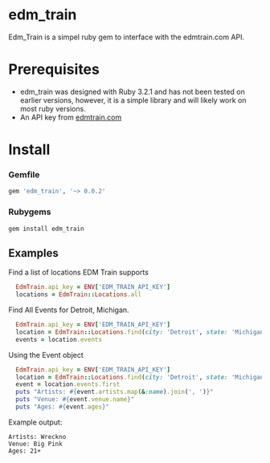 # edm_train
Edm_Train is a simpel ruby gem to interface with the edmtrain.com API.

# Prerequisites 
* edm_train was designed with Ruby 3.2.1 and has not been tested on earlier versions, however, it is a simple library and will likely work on most ruby versions.
* An API key from [edmtrain.com](https://edmtrain.com/developer-api)

# Install
### Gemfile
```ruby
gem 'edm_train', '~> 0.0.2'
```

### Rubygems
```shell
gem install edm_train
```

## Examples
Find a list of locations EDM Train supports
```ruby
  EdmTrain.api_key = ENV['EDM_TRAIN_API_KEY']
  locations = EdmTrain::Locations.all
```

Find All Events for Detroit, Michigan.
```ruby
  EdmTrain.api_key = ENV['EDM_TRAIN_API_KEY']
  location = EdmTrain::Locations.find(city: 'Detroit', state: 'Michigan')
  events = location.events
```

Using the Event object
```ruby
  EdmTrain.api_key = ENV['EDM_TRAIN_API_KEY']
  location = EdmTrain::Locations.find(city: 'Detroit', state: 'Michigan')
  event = location.events.first
  puts "Artists: #{event.artists.map(&:name).join(', ')}"
  puts "Venue: #{event.venue.name}"
  puts "Ages: #{event.ages}"
```

Example output:
```
Artists: Wreckno
Venue: Big Pink
Ages: 21+
```